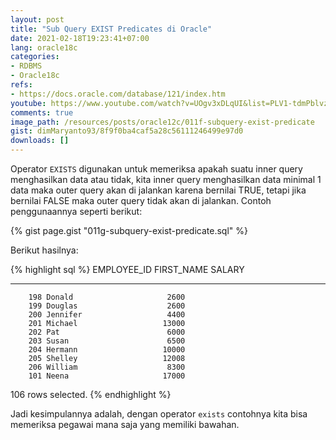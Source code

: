 ```yaml
---
layout: post
title: "Sub Query EXIST Predicates di Oracle"
date: 2021-02-18T19:23:41+07:00
lang: oracle18c
categories:
- RDBMS
- Oracle18c
refs: 
- https://docs.oracle.com/database/121/index.htm
youtube: https://www.youtube.com/watch?v=UOgv3xDLqUI&list=PLV1-tdmPblvzqS-Z57hZ_spTRtVvnYYpV&index=55
comments: true
image_path: /resources/posts/oracle12c/011f-subquery-exist-predicate
gist: dimMaryanto93/8f9f0ba4caf5a28c56111246499e97d0
downloads: []
---
```


Operator `EXISTS` digunakan untuk memeriksa apakah suatu inner query menghasilkan data atau tidak, kita inner query menghasilkan data minimal 1 data maka outer query akan di jalankan karena bernilai TRUE, tetapi jika bernilai FALSE maka outer query tidak akan di jalankan. Contoh penggunaannya seperti berikut:

{% gist page.gist "011g-subquery-exist-predicate.sql" %}

Berikut hasilnya:

{% highlight sql %}
EMPLOYEE_ID FIRST_NAME               SALARY
----------- -------------------- ----------
        198 Donald                     2600
        199 Douglas                    2600
        200 Jennifer                   4400
        201 Michael                   13000
        202 Pat                        6000
        203 Susan                      6500
        204 Hermann                   10000
        205 Shelley                   12008
        206 William                    8300
        101 Neena                     17000

106 rows selected.
{% endhighlight %}

Jadi kesimpulannya adalah, dengan operator `exists` contohnya kita bisa memeriksa pegawai mana saja yang memiliki bawahan. 